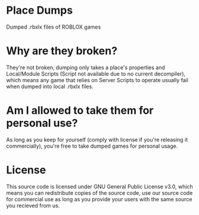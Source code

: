 # Place Dumps
Dumped .rbxlx files of ROBLOX games
# Why are they broken?
They're not broken, dumping only takes a place's properties and Local/Module Scripts (Script not available due to no current decompiler), which means any game that
relies on Server Scripts to operate usually fail when dumped into local .rbxlx files.
# Am I allowed to take them for personal use?
As long as you keep for yourself (comply with license if you're releasing it commercially), you're free to take dumped games for personal usage.
# License
This source code is licensed under GNU General Public License v3.0, which means you can redistribute copies of the source code, use our source code for commercial use
as long as you provide your users with the same source you recieved from us.
